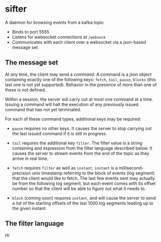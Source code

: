 # sifter
A daemon for browsing events from a kafka topic

- Binds to port 5555
- Listens for websocket connections at `/websock`
- Communicates with each client over a websocket via a json-based message set.

## The message set

At any time, the client may send a *command*.  A command is a json object containing
exactly one of the following keys: `fetch`, `tail`, `pause`, `blocks` (this last one is not yet supported).
Behavior in the presence of more than one of these is not defined.  

Within a session, the server will carry out at most one command at a time.  Issuing a command will 
halt the execution of any previously issued command that has not yet terminated.

For each of these command types, additional keys may be required:

- `pause` requires no other keys.  It causes the server to stop carrying out the 
last issued command if it is still in progress.

- `tail` requires the additional key `filter`.  The filter value is a string containing
and expression from the filter language described below.  It causes the server to stream
events from the end of the topic as they arrive in real time.

- `fetch` requires `filter` as well as `instant`.  `instant` is a millisecond-precision unix
timestamp referring to the block of events (log segment) that the client would like to fetch.
The last few events sent may actually be from the following log segment, but each event comes
with its offset number so that the client will be able to figure out what it needs to.

- `block` (coming soon) requires `instant`, and will cause the server to send a list of
the starting offsets of the last 1000 log segments leading up to the given instant.

## The filter language

Hi
